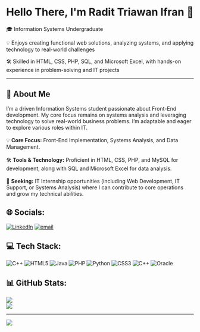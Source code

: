 # Hello There, I'm Radit Triawan Ifran 👋
🎓 Information Systems Undergraduate

💡 Enjoys creating functional web solutions, analyzing systems, and applying technology to real-world challenges

🛠️ Skilled in HTML, CSS, PHP, SQL, and Microsoft Excel, with hands-on experience in problem-solving and IT projects

---

## 💖 About Me

I’m a driven Information Systems student passionate about Front-End development. My core focus remains on systems analysis and leveraging technology to solve real-world business problems. I’m adaptable and eager to explore various roles within IT.<br><br>
💡 **Core Focus:** Front-End Implementation, Systems Analysis, and Data Management.<br><br>
🛠️ **Tools & Technology:** Proficient in HTML, CSS, PHP, and MySQL for development, along with SQL and Microsoft Excel for data analysis.<br><br>
🚀 **Seeking:** IT Internship opportunities (including Web Development, IT Support, or Systems Analysis) where I can contribute to core operations and grow my technical abilities.



## 🌐 Socials:
[![LinkedIn](https://img.shields.io/badge/LinkedIn-%230077B5.svg?logo=linkedin&logoColor=white)](https://linkedin.com/in/radit-triawan-ifran) [![email](https://img.shields.io/badge/Email-D14836?logo=gmail&logoColor=white)](mailto:ifranadit@gmail.com) 

## 💻 Tech Stack:
![C++](https://img.shields.io/badge/c++-%2300599C.svg?style=flat-square&logo=c%2B%2B&logoColor=white) ![HTML5](https://img.shields.io/badge/html5-%23E34F26.svg?style=flat-square&logo=html5&logoColor=white) ![Java](https://img.shields.io/badge/java-%23ED8B00.svg?style=flat-square&logo=openjdk&logoColor=white) ![PHP](https://img.shields.io/badge/php-%23777BB4.svg?style=flat-square&logo=php&logoColor=white) ![Python](https://img.shields.io/badge/python-3670A0?style=flat-square&logo=python&logoColor=ffdd54) ![CSS3](https://img.shields.io/badge/css3-%231572B6.svg?style=flat-square&logo=css3&logoColor=white) ![C++](https://img.shields.io/badge/c++-%2300599C.svg?style=flat-square&logo=c%2B%2B&logoColor=white) ![Oracle](https://img.shields.io/badge/Oracle-F80000?style=flat-square&logo=oracle&logoColor=white)
## 📊 GitHub Stats:
![](https://github-readme-stats.vercel.app/api?username=ifranadit&theme=synthwave&hide_border=false&include_all_commits=false&count_private=false)<br/>
![](https://github-readme-stats.vercel.app/api/top-langs/?username=ifranadit&theme=synthwave&hide_border=false&include_all_commits=false&count_private=false&layout=compact)


---
[![](https://visitcount.itsvg.in/api?id=ifranadit&icon=0&color=10)](https://visitcount.itsvg.in)

<!-- Proudly created with GPRM ( https://gprm.itsvg.in ) -->

